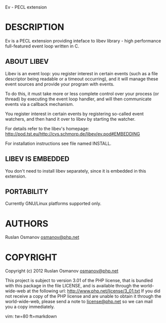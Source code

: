 Ev - PECL extension

DESCRIPTION
===========

Ev is a PECL extension providing inteface to libev library - high performance
full-featured event loop written in C.


ABOUT LIBEV
-----------

Libev is an event loop: you register interest in certain events (such as a file
descriptor being readable or a timeout occurring), and it will manage these
event sources and provide your program with events.

To do this, it must take more or less complete control over your process (or
thread) by executing the event loop handler, and will then communicate events
via a callback mechanism.

You register interest in certain events by registering so-called event watchers,
and then hand it over to libev by starting the watcher.

For details refer to the libev's homepage:
<http://pod.tst.eu/http://cvs.schmorp.de/libev/ev.pod#EMBEDDING>

For installation instructions see file named INSTALL.


LIBEV IS EMBEDDED
-----------------

You don't need to install libev separately, since it is embedded in this
extension.


PORTABILITY
-----------

Currently GNU/Linux platforms supported only.


AUTHORS
=======

Ruslan Osmanov <osmanov@php.net>


COPYRIGHT
=========

Copyright (c) 2012 Ruslan Osmanov <osmanov@php.net>

This project is subject to version 3.01 of the PHP license, that is bundled
with this package in the file LICENSE, and is available through the
world-wide-web at the following url: http://www.php.net/license/3_01.txt If you
did not receive a copy of the PHP license and are unable to obtain it through
the world-wide-web, please send a note to license@php.net so we can mail you a
copy immediately.

vim: tw=80 ft=markdown

